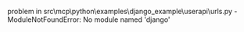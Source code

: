 problem in src\mcp\python\examples\django_example\userapi\urls.py - ModuleNotFoundError: No module named 'django'
